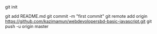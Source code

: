 git init

git add README.md
git commit -m "first commit"
git remote add origin https://github.com/kazimamun/webdevolopersbd-basic-javascript.git
git push -u origin master
